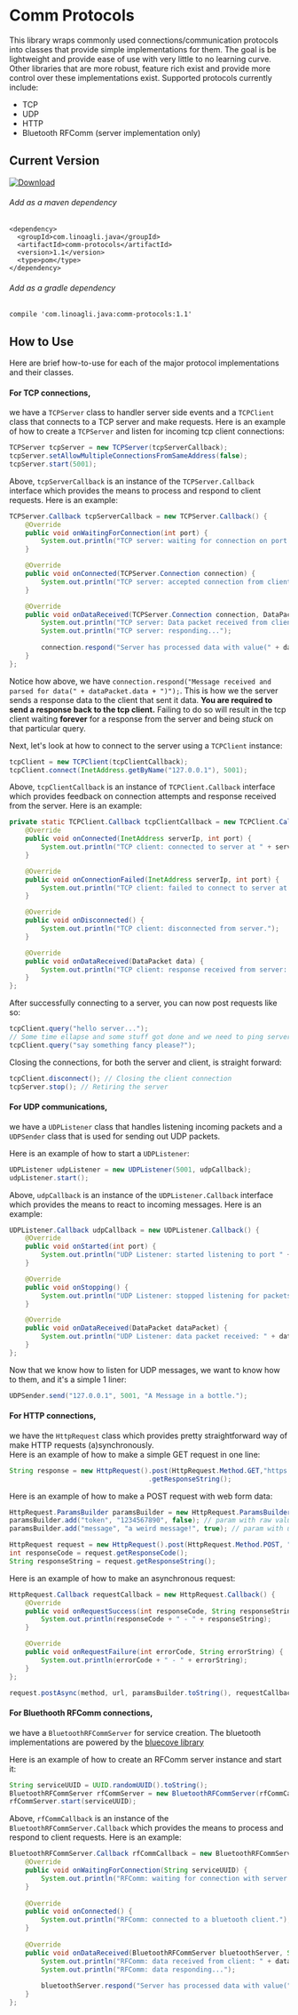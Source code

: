 # Comm Protocols
This library wraps commonly used connections/communication protocols into classes that provide simple implementations 
for them. The goal is be lightweight and provide ease of use with very little to no learning curve. 
Other libraries that are more robust, feature rich exist and provide more control over these implementations exist.
Supported protocols currently include:
- TCP
- UDP
- HTTP
- Bluetooth RFComm (server implementation only)

## Current Version
[ ![Download](https://api.bintray.com/packages/linoagli/maven-repo/comm-protocols/images/download.svg) ](https://bintray.com/linoagli/maven-repo/comm-protocols/_latestVersion)

###### Add as a maven dependency
```
<dependency>
  <groupId>com.linoagli.java</groupId>
  <artifactId>comm-protocols</artifactId>
  <version>1.1</version>
  <type>pom</type>
</dependency>
```

###### Add as a gradle dependency
```
compile 'com.linoagli.java:comm-protocols:1.1'
```

## How to Use
Here are brief how-to-use for each of the major protocol implementations and their classes.

#### For TCP connections,
we have a `TCPServer` class to handler server side events and a `TCPClient` class that connects
to a TCP server and make requests.
Here is an example of how to create a `TCPServer` and listen for incoming tcp client connections:
```java
TCPServer tcpServer = new TCPServer(tcpServerCallback);
tcpServer.setAllowMultipleConnectionsFromSameAddress(false);
tcpServer.start(5001);
```
Above, `tcpServerCallback` is an instance of the `TCPServer.Callback` interface which provides the means to process and
respond to client requests. Here is an example:
```java
TCPServer.Callback tcpServerCallback = new TCPServer.Callback() {
    @Override
    public void onWaitingForConnection(int port) {
        System.out.println("TCP server: waiting for connection on port " + port);
    }

    @Override
    public void onConnected(TCPServer.Connection connection) {
        System.out.println("TCP server: accepted connection from client at " + connection.getRemoteHostAddress().toString());
    }

    @Override
    public void onDataReceived(TCPServer.Connection connection, DataPacket dataPacket) {
        System.out.println("TCP server: Data packet received from client: " + dataPacket.data);
        System.out.println("TCP server: responding...");
        
        connection.respond("Server has processed data with value(" + dataPacket.data + ")");
    }
};
```
Notice how above, we have `connection.respond("Message received and parsed for data(" + dataPacket.data + ")");`. This
is how we the server sends a response data to the client that sent it data. **You are required to send a response
back to the tcp client.** Failing to do so will result in the tcp client waiting **forever** for a response from
the server and being _stuck_ on that particular query.

Next, let's look at how to connect to the server using a `TCPClient` instance:
```java
tcpClient = new TCPClient(tcpClientCallback);
tcpClient.connect(InetAddress.getByName("127.0.0.1"), 5001);
```
Above, `tcpClientCallback` is an instance of `TCPClient.Callback` interface which provides feedback on connection 
attempts and response received from the server. Here is an example:
```java
private static TCPClient.Callback tcpClientCallback = new TCPClient.Callback() {
    @Override
    public void onConnected(InetAddress serverIp, int port) {
        System.out.println("TCP client: connected to server at " + serverIp.toString() + ":" + port);
    }

    @Override
    public void onConnectionFailed(InetAddress serverIp, int port) {
        System.out.println("TCP client: failed to connect to server at " + serverIp.toString() + ":" + port);
    }

    @Override
    public void onDisconnected() {
        System.out.println("TCP client: disconnected from server.");
    }

    @Override
    public void onDataReceived(DataPacket data) {
        System.out.println("TCP client: response received from server: " + data.data);
    }
};
```
After successfully connecting to a server, you can now post requests like so:
```java
tcpClient.query("hello server...");
// Some time ellapse and some stuff got done and we need to ping server again...
tcpClient.query("say something fancy please?");
```

Closing the connections, for both the server and client, is straight forward:

```java
tcpClient.disconnect(); // Closing the client connection
tcpServer.stop(); // Retiring the server
```

#### For UDP communications,
we have a `UDPListener` class that handles listening incoming packets and a `UDPSender` class
that is used for sending out UDP packets.

Here is an example of how to start a `UDPListener`:
```java
UDPListener udpListener = new UDPListener(5001, udpCallback);
udpListener.start();
```
Above, `udpCallback` is an instance of the `UDPListener.Callback` interface which provides the means to react to
incoming messages. Here is an example:
```java
UDPListener.Callback udpCallback = new UDPListener.Callback() {
    @Override
    public void onStarted(int port) {
        System.out.println("UDP Listener: started listening to port " + port);
    }

    @Override
    public void onStopping() {
        System.out.println("UDP Listener: stopped listening for packets");
    }

    @Override
    public void onDataReceived(DataPacket dataPacket) {
        System.out.println("UDP Listener: data packet received: " + dataPacket.data);
    }
};
```

Now that we know how to listen for UDP messages, we want to know how to them, and it's a simple 1 liner:
```java
UDPSender.send("127.0.0.1", 5001, "A Message in a bottle.");
```

#### For HTTP connections,
we have the `HttpRequest` class which provides pretty straightforward way of make HTTP requests (a)synchronously.
<br />
Here is an example of how to make a simple GET request in one line:
```java
String response = new HttpRequest().post(HttpRequest.Method.GET,"https://httpbin.org/get", null)
                                   .getResponseString();
```
Here is an example of how to make a POST request with web form data:
```java
HttpRequest.ParamsBuilder paramsBuilder = new HttpRequest.ParamsBuilder();
paramsBuilder.add("token", "1234567890", false); // param with raw value
paramsBuilder.add("message", "a weird message!", true); // param with url encoded value

HttpRequest request = new HttpRequest().post(HttpRequest.Method.POST, "https://httpbin.org/post", paramsBuilder.toString());
int responseCode = request.getResponseCode();
String responseString = request.getResponseString();
```
Here is an example of how to make an asynchronous request:
```java
HttpRequest.Callback requestCallback = new HttpRequest.Callback() {
    @Override
    public void onRequestSuccess(int responseCode, String responseString) {
        System.out.println(responseCode + " - " + responseString);
    }

    @Override
    public void onRequestFailure(int errorCode, String errorString) {
        System.out.println(errorCode + " - " + errorString);
    }
};

request.postAsync(method, url, paramsBuilder.toString(), requestCallback);
```

#### For Bluethooth RFComm connections,
we have a `BluetoothRFCommServer` for service creation.
The bluetooth implementations are powered by the [bluecove library](http://www.bluecove.org/)

Here is an example of how to create an RFComm server instance and start it:
```java
String serviceUUID = UUID.randomUUID().toString();
BluetoothRFCommServer rfCommServer = new BluetoothRFCommServer(rfCommCallback);
rfCommServer.start(serviceUUID);
```
Above, `rfCommCallback` is an instance of the `BluetoothRFCommServer.Callback` which provides the means to process and 
respond to client requests. Here is an example:
```java
BluetoothRFCommServer.Callback rfCommCallback = new BluetoothRFCommServer.Callback() {
    @Override
    public void onWaitingForConnection(String serviceUUID) {
        System.out.println("RFComm: waiting for connection with server id: " + serviceUUID);
    }
    
    @Override
    public void onConnected() {
        System.out.println("RFComm: connected to a bluetooth client.");
    }
    
    @Override
    public void onDataReceived(BluetoothRFCommServer bluetoothServer, String data) {
        System.out.println("RFComm: data received from client: " + data);
        System.out.println("RFComm: data responding...");
    
        bluetoothServer.respond("Server has processed data with value(" + data + ")");
    }
};
```